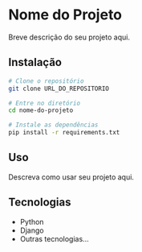 # Nome do Projeto

Breve descrição do seu projeto aqui.

## Instalação

```bash
# Clone o repositório
git clone URL_DO_REPOSITORIO

# Entre no diretório
cd nome-do-projeto

# Instale as dependências
pip install -r requirements.txt
```

## Uso

Descreva como usar seu projeto aqui.

## Tecnologias

- Python
- Django
- Outras tecnologias...
